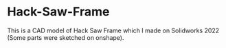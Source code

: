 # Hack-Saw-Frame
This is a CAD model of Hack Saw Frame which I made on Solidworks 2022 (Some parts were sketched on onshape).
